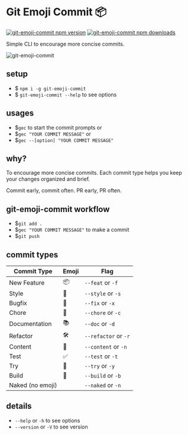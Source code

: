 # Git Emoji Commit 📦

[![git-emoji-commit npm version](https://img.shields.io/npm/v/git-emoji-commit.svg)](https://npmjs.org/package/git-emoji-commit)
[![git-emoji-commit npm downloads](https://img.shields.io/npm/dt/git-emoji-commit.svg)](https://npmjs.org/package/git-emoji-commit)

Simple CLI to encourage more concise commits.

![git-emoji-commit](./assets/git-emoji-commit.gif)

## setup

- \$ `npm i -g git-emoji-commit`
- \$ `git-emoji-commit --help` to see options

## usages

- \$`gec` to start the commit prompts or
- \$`gec "YOUR COMMIT MESSAGE"` or
- \$`gec --[option] "YOUR COMMIT MESSAGE"`

## why?

To encourage more concise commits. Each commit type helps you keep your changes organized and brief.

Commit early, commit often.
PR early, PR often.

## git-emoji-commit workflow

- \$`git add .`
- \$`gec "YOUR COMMIT MESSAGE"` to make a commit
- \$`git push`

## commit types

| Commit Type      | Emoji | Flag                 |
| ---------------- | ----- | -------------------- |
| New Feature      | 📦    | `--feat` or `-f`     |
| Style            | 🎨    | `--style` or `-s`    |
| Bugfix           | 🐛    | `--fix` or `-x`      |
| Chore            | 🧹    | `--chore` or `-c`    |
| Documentation    | 📚    | `--doc` or `-d`      |
| Refactor         | 🛠     | `--refactor` or `-r` |
| Content          | 📝    | `--content` or `-n`  |
| Test             | ✅    | `--test` or `-t`     |
| Try              | 🤞    | `--try` or `-y`      |
| Build            | 🚀    | `--build` or `-b`    |
| Naked (no emoji) |       | `--naked` or `-n`    |

## details

- `--help` or `-h` to see options
- `--version` or `-V` to see version
